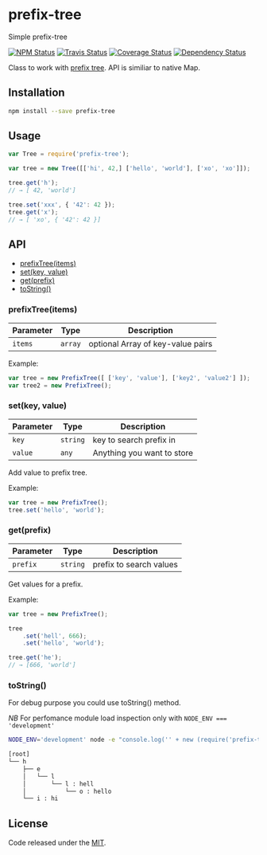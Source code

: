 prefix-tree
===========

Simple prefix-tree

[![NPM Status][npm-img]][npm]
[![Travis Status][test-img]][travis]
[![Coverage Status][coverage-img]][coveralls]
[![Dependency Status][dependency-img]][david]

[npm]:            https://www.npmjs.org/package/prefix-tree
[npm-img]:        https://img.shields.io/npm/v/prefix-tree.svg

[travis]:         https://travis-ci.org/Yeti-or/prefix-tree
[test-img]:       https://img.shields.io/travis/Yeti-or/prefix-tree.svg?label=tests

[coveralls]:      https://coveralls.io/r/Yeti-or/prefix-tree
[coverage-img]:   https://img.shields.io/coveralls/Yeti-or/prefix-tree.svg

[david]:          https://david-dm.org/Yeti-or/prefix-tree
[dependency-img]: http://img.shields.io/david/Yeti-or/prefix-tree.svg


Class to work with [prefix tree](https://en.wikipedia.org/wiki/Trie).
API is similiar to native Map.

Installation
------------

```sh
npm install --save prefix-tree
```

Usage
-----

```js
var Tree = require('prefix-tree');

var tree = new Tree([['hi', 42,] ['hello', 'world'], ['xo', 'xo']]);

tree.get('h');
// → [ 42, 'world']

tree.set('xxx', { '42': 42 });
tree.get('x');
// → [ 'xo', { '42': 42 }]
```

API
---

* [prefixTree(items)](#prefixTreeitems)
* [set(key, value)](#setkey-value)
* [get(prefix)](#getprefix)
* [toString()](#toString)

### prefixTree(items)

Parameter         | Type     | Description                         
------------------|----------|------------------------------------
`items`           | `array`  | optional Array of key-value pairs   

Example:

```js
var tree = new PrefixTree([ ['key', 'value'], ['key2', 'value2'] ]);
var tree2 = new PrefixTree();
```

### set(key, value)

Parameter | Type     | Description
----------|----------|--------------------------------------------------------
`key`     | `string` | key to search prefix in
`value`   | `any`    | Anything you want to store

Add value to prefix tree.

Example:

```js
var tree = new PrefixTree();
tree.set('hello', 'world');
```

### get(prefix)

Parameter | Type     | Description
----------|----------|--------------------------------------------------------
`prefix`  | `string` | prefix to search values

Get values for a prefix.

Example:

```js
var tree = new PrefixTree();

tree
    .set('hell', 666);
    .set('hello', 'world');

tree.get('he');
// → [666, 'world']
```

### toString()

For debug purpose you could use toString() method.

*NB* For perfomance module load inspection only with `NODE_ENV === 'development'`

```sh
NODE_ENV='development' node -e "console.log('' + new (require('prefix-tree'))([['hello', 'hello'], ['hi', 'hi'], ['hell', 'hell']]))"

[root]
└── h
    ├── e
    │   └── l
    │       └── l : hell
    │           └── o : hello
    └── i : hi
```


License
-------

Code released under the [MIT](LICENSE.txt).
